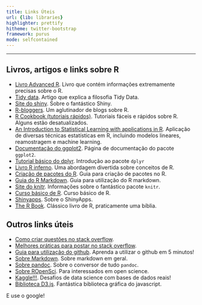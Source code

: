 ```yaml
---
title: Links Úteis
url: {lib: libraries}
highlighter: prettify
hitheme: twitter-bootstrap
framework: purus
mode: selfcontained
--- 
```


---

## Livros, artigos e links sobre R
- [Livro Advanced R](http://adv-r.had.co.nz/). Livro que contém informações extremamente precisas sobre o R.
- [Tidy data](http://www.jstatsoft.org/v59/i10/paper). Artigo que explica a filosofia Tidy Data.
- [Site do shiny](http://shiny.rstudio.com). Sobre o fantástico Shiny.
- [R-bloggers](http://www.r-bloggers.com/). Um aglutinador de blogs sobre R.
- [R Cookbook (tutoriais rápidos)](http://www.cookbook-r.com/). Tutoriais fáceis e rápidos sobre R. Alguns estão desatualizados.
- [An Introduction to Statistical Learning with applications in R](http://www-bcf.usc.edu/~gareth/ISL/ISLR%20First%20Printing.pdf). Aplicação de diversas técnicas estatísticas em R, incluindo modelos lineares, reamostragem e machine learning.
- [Documentação do ggplot2](http://ggplot2.org/). Página de documentação do pacote `ggplot2`.
- [Tutorial básico do dplyr](http://cran.rstudio.com/web/packages/dplyr/vignettes/introduction.html). Introdução ao pacote `dplyr`
- [Livro R inferno](http://www.burns-stat.com/pages/Tutor/R_inferno.pdf). Uma abordagem divertida sobre conceitos de R.
- [Criação de pacotes do R](http://r-pkgs.had.co.nz/description.html). Guia para criação de pacotes no R.
- [Guia do R Markdown](http://rmarkdown.rstudio.com/). Guia para utilização do R markdown.
- [Site do knitr](http://yihui.name/knitr/). Informações sobre o fantástico pacote `knitr`.
- [Curso básico de R](https://www.codeschool.com/courses/try-r). Curso básico de R.
- [Shinyapps](http://www.shinyapps.io/). Sobre o ShinyApps.
- [The R Book](http://www.kharms.biology.lsu.edu/CrawleyMJ_TheRBook.pdf). Clássico livro de R, praticamente uma bíblia.

## Outros links úteis
- [Como criar questões no stack overflow](http://pt.stackoverflow.com/editing-help).
- [Melhores práticas para postar no stack overflow](http://meta.stackexchange.com/questions/145499/how-to-ask-best-practice-questions).
- [Guia para utilização do github](http://rogerdudler.github.io/git-guide/index.pt_BR.html). Aprenda a utilizar o github em 5 minutos!
- [Sobre Markdown](http://daringfireball.net/). Sobre markdown em geral.
- [Sobre pandoc](http://johnmacfarlane.net/pandoc/). Sobre o conversor de tudo `pandoc`.
- [Sobre ROpenSci](http://ropensci.org/). Para interessados em open science.
- [Kaggle!!!](http://www.kaggle.com/). Desafios de data science com bases de dados reais!
- [Biblioteca D3.js](http://d3js.org/). Fantástica biblioteca gráfica do javascript.

E use o google!

